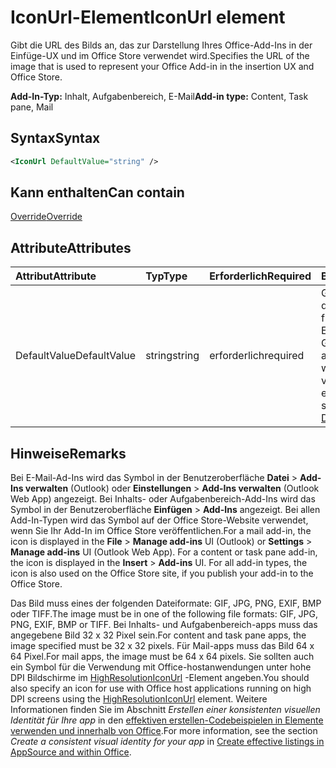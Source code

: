 # <a name="iconurl-element"></a><span data-ttu-id="18ac2-101">IconUrl-Element</span><span class="sxs-lookup"><span data-stu-id="18ac2-101">IconUrl element</span></span>

<span data-ttu-id="18ac2-102">Gibt die URL des Bilds an, das zur Darstellung Ihres Office-Add-Ins in der Einfüge-UX und im Office Store verwendet wird.</span><span class="sxs-lookup"><span data-stu-id="18ac2-102">Specifies the URL of the image that is used to represent your Office Add-in in the insertion UX and Office Store.</span></span>

<span data-ttu-id="18ac2-103">**Add-In-Typ:** Inhalt, Aufgabenbereich, E-Mail</span><span class="sxs-lookup"><span data-stu-id="18ac2-103">**Add-in type:** Content, Task pane, Mail</span></span>

## <a name="syntax"></a><span data-ttu-id="18ac2-104">Syntax</span><span class="sxs-lookup"><span data-stu-id="18ac2-104">Syntax</span></span>

```XML
<IconUrl DefaultValue="string" />
```

## <a name="can-contain"></a><span data-ttu-id="18ac2-105">Kann enthalten</span><span class="sxs-lookup"><span data-stu-id="18ac2-105">Can contain</span></span>

[<span data-ttu-id="18ac2-106">Override</span><span class="sxs-lookup"><span data-stu-id="18ac2-106">Override</span></span>](override.md)

## <a name="attributes"></a><span data-ttu-id="18ac2-107">Attribute</span><span class="sxs-lookup"><span data-stu-id="18ac2-107">Attributes</span></span>

|<span data-ttu-id="18ac2-108">**Attribut**</span><span class="sxs-lookup"><span data-stu-id="18ac2-108">**Attribute**</span></span>|<span data-ttu-id="18ac2-109">**Typ**</span><span class="sxs-lookup"><span data-stu-id="18ac2-109">**Type**</span></span>|<span data-ttu-id="18ac2-110">**Erforderlich**</span><span class="sxs-lookup"><span data-stu-id="18ac2-110">**Required**</span></span>|<span data-ttu-id="18ac2-111">**Beschreibung**</span><span class="sxs-lookup"><span data-stu-id="18ac2-111">**Description**</span></span>|
|:-----|:-----|:-----|:-----|
|<span data-ttu-id="18ac2-112">DefaultValue</span><span class="sxs-lookup"><span data-stu-id="18ac2-112">DefaultValue</span></span>|<span data-ttu-id="18ac2-113">string</span><span class="sxs-lookup"><span data-stu-id="18ac2-113">string</span></span>|<span data-ttu-id="18ac2-114">erforderlich</span><span class="sxs-lookup"><span data-stu-id="18ac2-114">required</span></span>|<span data-ttu-id="18ac2-115">Gibt den Standardwert für diese Einstellung an, der für das im [DefaultLocale](defaultlocale.md)-Element angegebene Gebietsschema ausgedrückt wird.</span><span class="sxs-lookup"><span data-stu-id="18ac2-115">Specifies the default value for this setting, expressed for the locale specified in the [DefaultLocale](defaultlocale.md) element.</span></span>|

## <a name="remarks"></a><span data-ttu-id="18ac2-116">Hinweise</span><span class="sxs-lookup"><span data-stu-id="18ac2-116">Remarks</span></span>

<span data-ttu-id="18ac2-p101">Bei E-Mail-Ad-Ins wird das Symbol in der Benutzeroberfläche **Datei**  >  **Add-Ins verwalten** (Outlook) oder **Einstellungen**  >  **Add-Ins verwalten** (Outlook Web App) angezeigt. Bei Inhalts- oder Aufgabenbereich-Add-Ins wird das Symbol in der Benutzeroberfläche **Einfügen**  >  **Add-Ins** angezeigt. Bei allen Add-In-Typen wird das Symbol auf der Office Store-Website verwendet, wenn Sie Ihr Add-In im Office Store veröffentlichen.</span><span class="sxs-lookup"><span data-stu-id="18ac2-p101">For a mail add-in, the icon is displayed in the  **File** > **Manage add-ins** UI (Outlook) or **Settings** > **Manage add-ins** UI (Outlook Web App). For a content or task pane add-in, the icon is displayed in the **Insert** > **Add-ins** UI. For all add-in types, the icon is also used on the Office Store site, if you publish your add-in to the Office Store.</span></span>

<span data-ttu-id="18ac2-120">Das Bild muss eines der folgenden Dateiformate: GIF, JPG, PNG, EXIF, BMP oder TIFF.</span><span class="sxs-lookup"><span data-stu-id="18ac2-120">The image must be in one of the following file formats: GIF, JPG, PNG, EXIF, BMP or TIFF.</span></span> <span data-ttu-id="18ac2-121">Bei Inhalts- und Aufgabenbereich-apps muss das angegebene Bild 32 x 32 Pixel sein.</span><span class="sxs-lookup"><span data-stu-id="18ac2-121">For content and task pane apps, the image specified must be 32 x 32 pixels.</span></span> <span data-ttu-id="18ac2-122">Für Mail-apps muss das Bild 64 x 64 Pixel.</span><span class="sxs-lookup"><span data-stu-id="18ac2-122">For mail apps, the image must be 64 x 64 pixels.</span></span> <span data-ttu-id="18ac2-123">Sie sollten auch ein Symbol für die Verwendung mit Office-hostanwendungen unter hohe DPI Bildschirme im [HighResolutionIconUrl](highresolutioniconurl.md) -Element angeben.</span><span class="sxs-lookup"><span data-stu-id="18ac2-123">You should also specify an icon for use with Office host applications running on high DPI screens using the [HighResolutionIconUrl](highresolutioniconurl.md) element.</span></span> <span data-ttu-id="18ac2-124">Weitere Informationen finden Sie im Abschnitt _Erstellen einer konsistenten visuellen Identität für Ihre app_ in den [effektiven erstellen-Codebeispielen in Elemente verwenden und innerhalb von Office](https://docs.microsoft.com/office/dev/store/create-effective-office-store-listings#create-a-consistent-visual-identity).</span><span class="sxs-lookup"><span data-stu-id="18ac2-124">For more information, see the section _Create a consistent visual identity for your app_ in [Create effective listings in AppSource and within Office](https://docs.microsoft.com/office/dev/store/create-effective-office-store-listings#create-a-consistent-visual-identity).</span></span>

